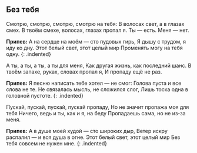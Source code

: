 ﻿---
layout: lyrics
---

## Без тебя

Смотрю, смотрю, смотрю, смотрю на тебя:
В волосах свет, а в глазах смех.
В твоём смехе, волосах, глазах пропал я.
Ты — есть. Меня — нет.

**Припев:**
А на сердце на моём — сто пудовых гирь,
Я дышу с трудом, я иду ко дну.
Этот белый свет, этот целый мир
Променять могу на тебя одну.
{: .indented}

А ты, а ты, а ты, а ты для меня,
Как другая жизнь, как последний шанс.
В твоём запахе, руках, словах пропал я,
И пропаду ещё не раз.

**Припев:**
Я песню написать тебе хотел — не смог:
Голова пуста и все слова не те.
Не связалась мысль, не сложился слог,
Лишь тоска одна в головной пустоте.
{: .indented}

Пускай, пускай, пускай, пускай пропаду,
Но не значит пропажа моя для тебя
Ничего, ведь и ты, как и я, на беду
Пропадаешь сама, но не из-за меня.

**Припев:**
А в душе моей худой — сто широких дыр,
Ветер искру распалил — и вся душа в огне.
Этот белый свет, этот целый мир
Без тебя совсем не нужен мне.
{: .indented}
